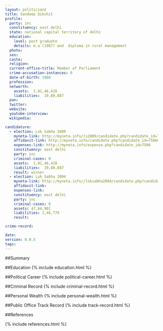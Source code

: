```yaml
---
layout: politician2
title: Sandeep Dikshit
profile: 
  party: inc
  constituency: east delhi
  state: national capital territory of delhi
  education: 
    level: post graduate
    details: m.a (1987) and  diploma in rural management
  photo: 
  sex: 
  caste: 
  religion: 
  current-office-title: Member of Parliament
  crime-accusation-instances: 0
  date-of-birth: 1966
  profession: 
  networth: 
    assets:  1,81,46,428
    liabilities:  19,80,887
  pan: 
  twitter: 
  website: 
  youtube-interview: 
  wikipedia: 

candidature: 
  - election: Lok Sabha 2009
    myneta-link: http://myneta.info/ls2009/candidate.php?candidate_id=7586
    affidavit-link: http://myneta.info/candidate.php?candidate_id=7586&scan=original
    expenses-link: http://myneta.info/expense.php?candidate_id=7586
    constituency: east delhi 
    party: inc
    criminal-cases: 0
    assets:  1,81,46,428
    liabilities:  19,80,887
    result: winner 
  - election: Lok Sabha 2004
    myneta-link: http://myneta.info//loksabha2004/candidate.php?candidate_id=2755
    affidavit-link: 
    expenses-link: 
    constituency: east delhi 
    party: inc
    criminal-cases: 0
    assets: 47,64,901
    liabilities: 2,46,779
    result:  

crime-record: 

date: 
version: 0.0.5
tags: 
---
```

##Summary


##Education
{% include education.html %}


##Political Career
{% include political-career.html %}


##Criminal Record
{% include criminal-record.html %}


##Personal Wealth
{% include personal-wealth.html %}


##Public Office Track Record
{% include track-record.html %}


##References


{% include references.html %}